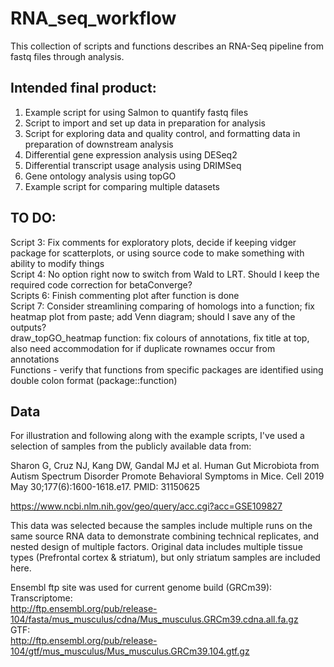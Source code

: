 # RNA_seq_workflow

This collection of scripts and functions describes an RNA-Seq pipeline from fastq files through analysis.

## Intended final product:  
1. Example script for using Salmon to quantify fastq files  
2. Script to import and set up data in preparation for analysis  
3. Script for exploring data and quality control, and formatting data in preparation of downstream analysis  
4. Differential gene expression analysis using DESeq2
5. Differential transcript usage analysis using DRIMSeq  
6. Gene ontology analysis using topGO  
7. Example script for comparing multiple datasets

## TO DO:  
Script 3: Fix comments for exploratory plots, decide if keeping vidger package for scatterplots, or using source code to make something with ability to modify things  
Script 4: No option right now to switch from Wald to LRT. Should I keep the required code correction for betaConverge?  
Scripts 6: Finish commenting plot after function is done  
Script 7: Consider streamlining comparing of homologs into a function; fix heatmap plot from paste; add Venn diagram; should I save any of the outputs?  
draw_topGO_heatmap function: fix colours of annotations, fix title at top, also need accommodation for if duplicate rownames occur from annotations  
Functions - verify that functions from specific packages are identified using double colon format (package::function)  
  


## Data  

For illustration and following along with the example scripts, I've used a selection of samples from the publicly available data from:  

Sharon G, Cruz NJ, Kang DW, Gandal MJ et al. Human Gut Microbiota from Autism Spectrum Disorder Promote Behavioral Symptoms in Mice. Cell 2019 May 30;177(6):1600-1618.e17. PMID: 31150625  
  
https://www.ncbi.nlm.nih.gov/geo/query/acc.cgi?acc=GSE109827
  
This data was selected because the samples include multiple runs on the same source RNA data to demonstrate combining technical replicates, and nested design of multiple factors. Original data includes multiple tissue types (Prefrontal cortex & striatum), but only striatum samples are included here.
  
Ensembl ftp site was used for current genome build (GRCm39):  
Transcriptome:  
http://ftp.ensembl.org/pub/release-104/fasta/mus_musculus/cdna/Mus_musculus.GRCm39.cdna.all.fa.gz  
GTF:  
http://ftp.ensembl.org/pub/release-104/gtf/mus_musculus/Mus_musculus.GRCm39.104.gtf.gz  